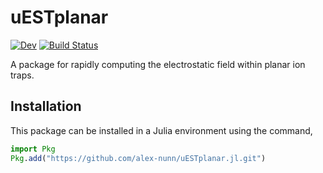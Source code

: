 # uESTplanar

[![Dev](https://img.shields.io/badge/docs-dev-blue.svg)](https://alex-nunn.github.io/uESTplanar.jl/dev/)
[![Build Status](https://github.com/alex-nunn/uESTplanar.jl/actions/workflows/CI.yml/badge.svg?branch=main)](https://github.com/alex-nunn/uESTplanar.jl/actions/workflows/CI.yml?query=branch%3Amain)

A package for rapidly computing the electrostatic field within planar ion traps.

## Installation
This package can be installed in a Julia environment using the command,

```julia
import Pkg
Pkg.add("https://github.com/alex-nunn/uESTplanar.jl.git")
```